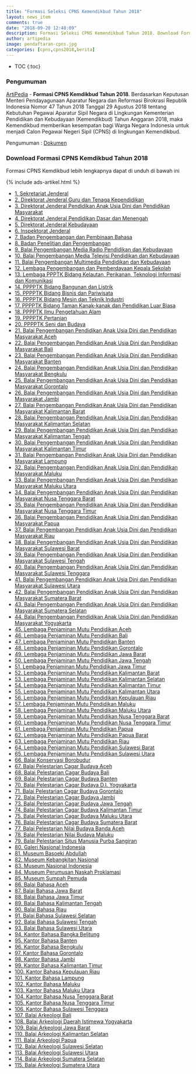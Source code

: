 ```yaml
---
title: "Formasi Seleksi CPNS Kemendikbud Tahun 2018"
layout: news_item
comments: true
date: "2018-09-20 12:48:09"
description: Formasi Seleksi CPNS Kemendikbud Tahun 2018. Download Formasi CPNS di lingkungan Kementrian Pendidikan dan Kebudayaan Tahun 2018.
author: artipedia
image: pendaftaran-cpns.jpg
categories: [cpns,cpns2018,berita]
---
```


* TOC
{:toc}

### Pengumuman

[ArtiPedia](https://artipedia.site "ArtiPedia") - **Formasi CPNS Kemdikbud Tahun 2018**. Berdasarkan Keputusan Menteri Pendayagunaan Aparatur Negara dan Reformasi Birokrasi Republik Indonesia Nomor 47 Tahun 2018 Tanggal 29 Agustus 2018 tentang Kebutuhan Pegawai Aparatur Sipil Negara di Lingkungan Kementerian Pendidikan dan Kebudayaan (Kemendikbud) Tahun Anggaran 2018, maka Kemendikbud memberikan kesempatan bagi Warga Negara Indonesia untuk menjadi Calon Pegawai Negeri Sipil (CPNS) di lingkungan Kemendikbud. 

Pengumuman : [Dokumen](https://cpns.kemdikbud.go.id/site/assets/files/1067/pengumuman_seleksi_penerimaan_cpns_kemendikbud_2018.pdf "Dokumen Pengumuman CPNS Kemdikbud 2018")

### Download Formasi CPNS Kemdikbud Tahun 2018
Formasi CPNS Kemdikbud lebih lengkapnya dapat di unduh di bawah ini

{% include ads-artikel.html %}

<ul>
  <li><a href='https://cpns.kemdikbud.go.id/site/assets/files/1066/1__sekretariat_jenderal.pdf' title="formasi cpns kemdikbud 2018">1. Sekretariat Jenderal</a></li>
  <li><a href='https://cpns.kemdikbud.go.id/site/assets/files/1066/2__direktorat_jenderal_guru_dan_tenaga_kependidikan.pdf' title="formasi cpns kemdikbud 2018">2. Direktorat Jenderal Guru dan Tenaga Kependidikan</a></li>
  <li><a href='https://cpns.kemdikbud.go.id/site/assets/files/1066/3__direktorat_jenderal_pendidikan_anak_usia_dini_dan_pendidikan_masyarakat.pdf' title="formasi cpns kemdikbud 2018">3. Direktorat Jenderal Pendidikan Anak Usia Dini dan Pendidikan Masyarakat</a></li>
  <li><a href='https://cpns.kemdikbud.go.id/site/assets/files/1066/4__direktorat_jenderal_pendidikan_dasar_dan_menengah.pdf' title="formasi cpns kemdikbud 2018">4. Direktorat Jenderal Pendidikan Dasar dan Menengah</a></li>
  <li><a href='https://cpns.kemdikbud.go.id/site/assets/files/1066/5__direktorat_jenderal_kebudayaan.pdf' title="formasi cpns kemdikbud 2018">5. Direktorat Jenderal Kebudayaan</a></li>
  <li><a href='https://cpns.kemdikbud.go.id/site/assets/files/1066/6__inspektorat_jenderal.pdf' title="formasi cpns kemdikbud 2018">6. Inspektorat Jenderal</a></li>
  <li><a href='https://cpns.kemdikbud.go.id/site/assets/files/1066/7__badan_pengembangan_dan_pembinaan_bahasa.pdf' title="formasi cpns kemdikbud 2018">7. Badan Pengembangan dan Pembinaan Bahasa</a></li>
  <li><a href='https://cpns.kemdikbud.go.id/site/assets/files/1066/8__badan_penelitian_dan_pengembangan.pdf' title="formasi cpns kemdikbud 2018">8. Badan Penelitian dan Pengembangan</a></li>
  <li><a href='https://cpns.kemdikbud.go.id/site/assets/files/1066/9__balai_pengembangan_media_radio_pendidikan_dan_kebudayaan.pdf' title="formasi cpns kemdikbud 2018">9. Balai Pengembangan Media Radio Pendidikan dan Kebudayaan</a></li>
  <li><a href='https://cpns.kemdikbud.go.id/site/assets/files/1066/10__balai_pengembangan_media_televisi_pendidikan_dan_kebudayaan.pdf' title="formasi cpns kemdikbud 2018">10. Balai Pengembangan Media Televisi Pendidikan dan Kebudayaan</a></li>
  <li><a href='https://cpns.kemdikbud.go.id/site/assets/files/1066/11__balai_pengembangan_multimedia_pendidikan_dan_kebudayaan.pdf' title="formasi cpns kemdikbud 2018">11. Balai Pengembangan Multimedia Pendidikan dan Kebudayaan</a></li>
  <li><a href='https://cpns.kemdikbud.go.id/site/assets/files/1066/12__lembaga_pengembangan_dan_pemberdayaan_kepala_sekolah.pdf' title="formasi cpns kemdikbud 2018">12. Lembaga Pengembangan dan Pemberdayaan Kepala Sekolah</a></li>
  <li><a href='https://cpns.kemdikbud.go.id/site/assets/files/1066/13__lembaga_pengembangan_dan_pemberdayaan_pendidik_dan_tenaga_kependidikan_bidang_kelautan-_perikanan-_teknologi_informasi_d.pdf' title="formasi cpns kemdikbud 2018">13. Lembaga PPPTK Bidang Kelautan, Perikanan, Teknologi Informasi dan Komunikasi</a></li>
  <li><a href='https://cpns.kemdikbud.go.id/site/assets/files/1066/14__pusat_pengembangan_dan_pemberdayaan_pendidik_dan_tenaga_kependidikan_bidang_bangunan_dan_listrik.pdf' title="formasi cpns kemdikbud 2018">14. PPPPTK Bidang Bangunan dan Listrik</a></li>
  <li><a href='https://cpns.kemdikbud.go.id/site/assets/files/1066/15__pusat_pengembangan_dan_pemberdayaan_pendidik_dan_tenaga_kependidikan_bidang_bisnis_dan_pariwisata.pdf' title="formasi cpns kemdikbud 2018">15. PPPPTK Bidang Bisnis dan Pariwisata</a></li>
  <li><a href='https://cpns.kemdikbud.go.id/site/assets/files/1066/16__pusat_pengembangan_dan_pemberdayaan_pendidik_dan_tenaga_kependidikan_bidang_mesin_dan_teknik_industri.pdf' title="formasi cpns kemdikbud 2018">16. PPPPTK Bidang Mesin dan Teknik Industri</a></li>
  <li><a href='https://cpns.kemdikbud.go.id/site/assets/files/1066/17__pusat_pengembangan_dan_pemberdayaan_pendidik_dan_tenaga_kependidikan_bidang_taman_kanak-kanak_dan_pendidikan_luar_biasa.pdf' title="formasi cpns kemdikbud 2018">17. PPPPTK Bidang Taman Kanak-kanak dan Pendidikan Luar Biasa</a></li>
  <li><a href='https://cpns.kemdikbud.go.id/site/assets/files/1066/18__pusat_pengembangan_dan_pemberdayaan_pendidik_dan_tenaga_kependidikan_ilmu_pengetahuan_alam.pdf' title="formasi cpns kemdikbud 2018">18. PPPPTK Ilmu Pengetahuan Alam</a></li>
  <li><a href='https://cpns.kemdikbud.go.id/site/assets/files/1066/19__pusat_pengembangan_dan_pemberdayaan_pendidik_dan_tenaga_kependidikan_pertanian.pdf' title="formasi cpns kemdikbud 2018">19. PPPPTK Pertanian</a></li>
  <li><a href='https://cpns.kemdikbud.go.id/site/assets/files/1066/20__pusat_pengembangan_dan_pemberdayaan_pendidik_dan_tenaga_kependidikan_seni_dan_budaya.pdf' title="formasi cpns kemdikbud 2018">20. PPPPTK Seni dan Budaya</a></li>
  <li><a href='https://cpns.kemdikbud.go.id/site/assets/files/1066/21__balai_pengembangan_pendidikan_anak_usia_dini_dan_pendidikan_masyarakat_aceh.pdf' title="formasi cpns kemdikbud 2018">21. Balai Pengembangan Pendidikan Anak Usia Dini dan Pendidikan Masyarakat Aceh</a></li>
  <li><a href='https://cpns.kemdikbud.go.id/site/assets/files/1066/22__balai_pengembangan_pendidikan_anak_usia_dini_dan_pendidikan_masyarakat_bali.pdf' title="formasi cpns kemdikbud 2018">22. Balai Pengembangan Pendidikan Anak Usia Dini dan Pendidikan Masyarakat Bali</a></li>
  <li><a href='https://cpns.kemdikbud.go.id/site/assets/files/1066/23__balai_pengembangan_pendidikan_anak_usia_dini_dan_pendidikan_masyarakat_banten.pdf' title="formasi cpns kemdikbud 2018">23. Balai Pengembangan Pendidikan Anak Usia Dini dan Pendidikan Masyarakat Banten</a></li>
  <li><a href='https://cpns.kemdikbud.go.id/site/assets/files/1066/24__balai_pengembangan_pendidikan_anak_usia_dini_dan_pendidikan_masyarakat_bengkulu.pdf' title="formasi cpns kemdikbud 2018">24. Balai Pengembangan Pendidikan Anak Usia Dini dan Pendidikan Masyarakat Bengkulu</a></li>
  <li><a href='https://cpns.kemdikbud.go.id/site/assets/files/1066/25__balai_pengembangan_pendidikan_anak_usia_dini_dan_pendidikan_masyarakat_gorontalo.pdf' title="formasi cpns kemdikbud 2018">25. Balai Pengembangan Pendidikan Anak Usia Dini dan Pendidikan Masyarakat Gorontalo</a></li>
  <li><a href='https://cpns.kemdikbud.go.id/site/assets/files/1066/26__balai_pengembangan_pendidikan_anak_usia_dini_dan_pendidikan_masyarakat_jambi.pdf' title="formasi cpns kemdikbud 2018">26. Balai Pengembangan Pendidikan Anak Usia Dini dan Pendidikan Masyarakat Jambi</a></li>
  <li><a href='https://cpns.kemdikbud.go.id/site/assets/files/1066/27__balai_pengembangan_pendidikan_anak_usia_dini_dan_pendidikan_masyarakat_kalimantan_barat.pdf' title="formasi cpns kemdikbud 2018">27. Balai Pengembangan Pendidikan Anak Usia Dini dan Pendidikan Masyarakat Kalimantan Barat</a></li>
  <li><a href='https://cpns.kemdikbud.go.id/site/assets/files/1066/28__balai_pengembangan_pendidikan_anak_usia_dini_dan_pendidikan_masyarakat_kalimantan_selatan.pdf' title="formasi cpns kemdikbud 2018">28. Balai Pengembangan Pendidikan Anak Usia Dini dan Pendidikan Masyarakat Kalimantan Selatan</a></li>
  <li><a href='https://cpns.kemdikbud.go.id/site/assets/files/1066/29__balai_pengembangan_pendidikan_anak_usia_dini_dan_pendidikan_masyarakat_kalimantan_tengah.pdf' title="formasi cpns kemdikbud 2018">29. Balai Pengembangan Pendidikan Anak Usia Dini dan Pendidikan Masyarakat Kalimantan Tengah</a></li>
  <li><a href='https://cpns.kemdikbud.go.id/site/assets/files/1066/30__balai_pengembangan_pendidikan_anak_usia_dini_dan_pendidikan_masyarakat_kalimantan_timur.pdf' title="formasi cpns kemdikbud 2018">30. Balai Pengembangan Pendidikan Anak Usia Dini dan Pendidikan Masyarakat Kalimantan Timur</a></li>
  <li><a href='https://cpns.kemdikbud.go.id/site/assets/files/1066/31__balai_pengembangan_pendidikan_anak_usia_dini_dan_pendidikan_masyarakat_lampung.pdf' title="formasi cpns kemdikbud 2018">31. Balai Pengembangan Pendidikan Anak Usia Dini dan Pendidikan Masyarakat Lampung</a></li>
  <li><a href='https://cpns.kemdikbud.go.id/site/assets/files/1066/32__balai_pengembangan_pendidikan_anak_usia_dini_dan_pendidikan_masyarakat_maluku.pdf' title="formasi cpns kemdikbud 2018">32. Balai Pengembangan Pendidikan Anak Usia Dini dan Pendidikan Masyarakat Maluku</a></li>
  <li><a href='https://cpns.kemdikbud.go.id/site/assets/files/1066/33__balai_pengembangan_pendidikan_anak_usia_dini_dan_pendidikan_masyarakat_maluku_utara.pdf' title="formasi cpns kemdikbud 2018">33. Balai Pengembangan Pendidikan Anak Usia Dini dan Pendidikan Masyarakat Maluku Utara</a></li>
  <li><a href='https://cpns.kemdikbud.go.id/site/assets/files/1066/34__balai_pengembangan_pendidikan_anak_usia_dini_dan_pendidikan_masyarakat_nusa_tenggara_barat.pdf' title="formasi cpns kemdikbud 2018">34. Balai Pengembangan Pendidikan Anak Usia Dini dan Pendidikan Masyarakat Nusa Tenggara Barat</a></li>
  <li><a href='https://cpns.kemdikbud.go.id/site/assets/files/1066/35__balai_pengembangan_pendidikan_anak_usia_dini_dan_pendidikan_masyarakat_nusa_tenggara_timur.pdf' title="formasi cpns kemdikbud 2018">35. Balai Pengembangan Pendidikan Anak Usia Dini dan Pendidikan Masyarakat Nusa Tenggara Timur</a></li>
  <li><a href='https://cpns.kemdikbud.go.id/site/assets/files/1066/36__balai_pengembangan_pendidikan_anak_usia_dini_dan_pendidikan_masyarakat_papua.pdf' title="formasi cpns kemdikbud 2018">36. Balai Pengembangan Pendidikan Anak Usia Dini dan Pendidikan Masyarakat Papua</a></li>
  <li><a href='https://cpns.kemdikbud.go.id/site/assets/files/1066/37__balai_pengembangan_pendidikan_anak_usia_dini_dan_pendidikan_masyarakat_riau.pdf' title="formasi cpns kemdikbud 2018">37. Balai Pengembangan Pendidikan Anak Usia Dini dan Pendidikan Masyarakat Riau</a></li>
  <li><a href='https://cpns.kemdikbud.go.id/site/assets/files/1066/38__balai_pengembangan_pendidikan_anak_usia_dini_dan_pendidikan_masyarakat_sulawesi_barat.pdf' title="formasi cpns kemdikbud 2018">38. Balai Pengembangan Pendidikan Anak Usia Dini dan Pendidikan Masyarakat Sulawesi Barat</a></li>
  <li><a href='https://cpns.kemdikbud.go.id/site/assets/files/1066/39__balai_pengembangan_pendidikan_anak_usia_dini_dan_pendidikan_masyarakat_sulawesi_tengah.pdf' title="formasi cpns kemdikbud 2018">39. Balai Pengembangan Pendidikan Anak Usia Dini dan Pendidikan Masyarakat Sulawesi Tengah</a></li>
  <li><a href='https://cpns.kemdikbud.go.id/site/assets/files/1066/40__balai_pengembangan_pendidikan_anak_usia_dini_dan_pendidikan_masyarakat_sulawesi_tenggara.pdf' title="formasi cpns kemdikbud 2018">40. Balai Pengembangan Pendidikan Anak Usia Dini dan Pendidikan Masyarakat Sulawesi Tenggara</a></li>
  <li><a href='https://cpns.kemdikbud.go.id/site/assets/files/1066/41__balai_pengembangan_pendidikan_anak_usia_dini_dan_pendidikan_masyarakat_sulawesi_utara.pdf' title="formasi cpns kemdikbud 2018">41. Balai Pengembangan Pendidikan Anak Usia Dini dan Pendidikan Masyarakat Sulawesi Utara</a></li>
  <li><a href='https://cpns.kemdikbud.go.id/site/assets/files/1066/42__balai_pengembangan_pendidikan_anak_usia_dini_dan_pendidikan_masyarakat_sumatera_barat.pdf' title="formasi cpns kemdikbud 2018">42. Balai Pengembangan Pendidikan Anak Usia Dini dan Pendidikan Masyarakat Sumatera Barat</a></li>
  <li><a href='https://cpns.kemdikbud.go.id/site/assets/files/1066/43__balai_pengembangan_pendidikan_anak_usia_dini_dan_pendidikan_masyarakat_sumatera_selatan.pdf' title="formasi cpns kemdikbud 2018">43. Balai Pengembangan Pendidikan Anak Usia Dini dan Pendidikan Masyarakat Sumatera Selatan</a></li>
  <li><a href='https://cpns.kemdikbud.go.id/site/assets/files/1066/44__balai_pengembangan_pendidikan_anak_usia_dini_dan_pendidikan_masyarakat_yogyakarta.pdf' title="formasi cpns kemdikbud 2018">44. Balai Pengembangan Pendidikan Anak Usia Dini dan Pendidikan Masyarakat Yogyakarta</a></li>
  <li><a href='https://cpns.kemdikbud.go.id/site/assets/files/1066/45__lembaga_penjaminan_mutu_pendidikan_aceh.pdf' title="formasi cpns kemdikbud 2018">45. Lembaga Penjaminan Mutu Pendidikan Aceh</a></li>
  <li><a href='https://cpns.kemdikbud.go.id/site/assets/files/1066/46__lembaga_penjaminan_mutu_pendidikan_bali.pdf' title="formasi cpns kemdikbud 2018">46. Lembaga Penjaminan Mutu Pendidikan Bali</a></li>
  <li><a href='https://cpns.kemdikbud.go.id/site/assets/files/1066/47__lembaga_penjaminan_mutu_pendidikan_banten.pdf' title="formasi cpns kemdikbud 2018">47. Lembaga Penjaminan Mutu Pendidikan Banten</a></li>
  <li><a href='https://cpns.kemdikbud.go.id/site/assets/files/1066/48__lembaga_penjaminan_mutu_pendidikan_gorontalo.pdf' title="formasi cpns kemdikbud 2018">48. Lembaga Penjaminan Mutu Pendidikan Gorontalo</a></li>
  <li><a href='https://cpns.kemdikbud.go.id/site/assets/files/1066/49__lembaga_penjaminan_mutu_pendidikan_jawa_barat.pdf' title="formasi cpns kemdikbud 2018">49. Lembaga Penjaminan Mutu Pendidikan Jawa Barat</a></li>
  <li><a href='https://cpns.kemdikbud.go.id/site/assets/files/1066/50__lembaga_penjaminan_mutu_pendidikan_jawa_tengah.pdf' title="formasi cpns kemdikbud 2018">50. Lembaga Penjaminan Mutu Pendidikan Jawa Tengah</a></li>
  <li><a href='https://cpns.kemdikbud.go.id/site/assets/files/1066/51__lembaga_penjaminan_mutu_pendidikan_jawa_timur.pdf' title="formasi cpns kemdikbud 2018">51. Lembaga Penjaminan Mutu Pendidikan Jawa Timur</a></li>
  <li><a href='https://cpns.kemdikbud.go.id/site/assets/files/1066/52__lembaga_penjaminan_mutu_pendidikan_kalimantan_barat.pdf' title="formasi cpns kemdikbud 2018">52. Lembaga Penjaminan Mutu Pendidikan Kalimantan Barat</a></li>
  <li><a href='https://cpns.kemdikbud.go.id/site/assets/files/1066/53__lembaga_penjaminan_mutu_pendidikan_kalimantan_selatan.pdf' title="formasi cpns kemdikbud 2018">53. Lembaga Penjaminan Mutu Pendidikan Kalimantan Selatan</a></li>
  <li><a href='https://cpns.kemdikbud.go.id/site/assets/files/1066/54__lembaga_penjaminan_mutu_pendidikan_kalimantan_timur.pdf' title="formasi cpns kemdikbud 2018">54. Lembaga Penjaminan Mutu Pendidikan Kalimantan Timur</a></li>
  <li><a href='https://cpns.kemdikbud.go.id/site/assets/files/1066/55__lembaga_penjaminan_mutu_pendidikan_kalimantan_utara.pdf' title="formasi cpns kemdikbud 2018">55. Lembaga Penjaminan Mutu Pendidikan Kalimantan Utara</a></li>
  <li><a href='https://cpns.kemdikbud.go.id/site/assets/files/1066/56__lembaga_penjaminan_mutu_pendidikan_kepulauan_riau.pdf' title="formasi cpns kemdikbud 2018">56. Lembaga Penjaminan Mutu Pendidikan Kepulauan Riau</a></li>
  <li><a href='https://cpns.kemdikbud.go.id/site/assets/files/1066/57__lembaga_penjaminan_mutu_pendidikan_maluku.pdf' title="formasi cpns kemdikbud 2018">57. Lembaga Penjaminan Mutu Pendidikan Maluku</a></li>
  <li><a href='https://cpns.kemdikbud.go.id/site/assets/files/1066/58__lembaga_penjaminan_mutu_pendidikan_maluku_utara.pdf' title="formasi cpns kemdikbud 2018">58. Lembaga Penjaminan Mutu Pendidikan Maluku Utara</a></li>
  <li><a href='https://cpns.kemdikbud.go.id/site/assets/files/1066/59__lembaga_penjaminan_mutu_pendidikan_nusa_tenggara_barat.pdf' title="formasi cpns kemdikbud 2018">59. Lembaga Penjaminan Mutu Pendidikan Nusa Tenggara Barat</a></li>
  <li><a href='https://cpns.kemdikbud.go.id/site/assets/files/1066/60__lembaga_penjaminan_mutu_pendidikan_nusa_tenggara_timur.pdf' title="formasi cpns kemdikbud 2018">60. Lembaga Penjaminan Mutu Pendidikan Nusa Tenggara Timur</a></li>
  <li><a href='https://cpns.kemdikbud.go.id/site/assets/files/1066/61__lembaga_penjaminan_mutu_pendidikan_papua.pdf' title="formasi cpns kemdikbud 2018">61. Lembaga Penjaminan Mutu Pendidikan Papua</a></li>
  <li><a href='https://cpns.kemdikbud.go.id/site/assets/files/1066/62__lembaga_penjaminan_mutu_pendidikan_papua_barat.pdf' title="formasi cpns kemdikbud 2018">62. Lembaga Penjaminan Mutu Pendidikan Papua Barat</a></li>
  <li><a href='https://cpns.kemdikbud.go.id/site/assets/files/1066/63__lembaga_penjaminan_mutu_pendidikan_riau.pdf' title="formasi cpns kemdikbud 2018">63. Lembaga Penjaminan Mutu Pendidikan Riau</a></li>
  <li><a href='https://cpns.kemdikbud.go.id/site/assets/files/1066/64__lembaga_penjaminan_mutu_pendidikan_sulawesi_barat.pdf' title="formasi cpns kemdikbud 2018">64. Lembaga Penjaminan Mutu Pendidikan Sulawesi Barat</a></li>
  <li><a href='https://cpns.kemdikbud.go.id/site/assets/files/1066/65__lembaga_penjaminan_mutu_pendidikan_sulawesi_utara.pdf' title="formasi cpns kemdikbud 2018">65. Lembaga Penjaminan Mutu Pendidikan Sulawesi Utara</a></li>
  <li><a href='https://cpns.kemdikbud.go.id/site/assets/files/1066/66__balai_konservasi_borobudur.pdf' title="formasi cpns kemdikbud 2018">66. Balai Konservasi Borobudur</a></li>
  <li><a href='https://cpns.kemdikbud.go.id/site/assets/files/1066/67__balai_pelestarian_cagar_budaya_aceh.pdf' title="formasi cpns kemdikbud 2018">67. Balai Pelestarian Cagar Budaya Aceh</a></li>
  <li><a href='https://cpns.kemdikbud.go.id/site/assets/files/1066/68__balai_pelestarian_cagar_budaya_bali.pdf' title="formasi cpns kemdikbud 2018">68. Balai Pelestarian Cagar Budaya Bali</a></li>
  <li><a href='https://cpns.kemdikbud.go.id/site/assets/files/1066/69__balai_pelestarian_cagar_budaya_banten.pdf' title="formasi cpns kemdikbud 2018">69. Balai Pelestarian Cagar Budaya Banten</a></li>
  <li><a href='https://cpns.kemdikbud.go.id/site/assets/files/1066/70__balai_pelestarian_cagar_budaya_d_i__yogyakarta.pdf' title="formasi cpns kemdikbud 2018">70. Balai Pelestarian Cagar Budaya D.I. Yogyakarta</a></li>
  <li><a href='https://cpns.kemdikbud.go.id/site/assets/files/1066/71__balai_pelestarian_cagar_budaya_gorontalo.pdf' title="formasi cpns kemdikbud 2018">71. Balai Pelestarian Cagar Budaya Gorontalo</a></li>
  <li><a href='https://cpns.kemdikbud.go.id/site/assets/files/1066/72__balai_pelestarian_cagar_budaya_jambi.pdf' title="formasi cpns kemdikbud 2018">72. Balai Pelestarian Cagar Budaya Jambi</a></li>
  <li><a href='https://cpns.kemdikbud.go.id/site/assets/files/1066/73__balai_pelestarian_cagar_budaya_jawa_tengah.pdf' title="formasi cpns kemdikbud 2018">73. Balai Pelestarian Cagar Budaya Jawa Tengah</a></li>
  <li><a href='https://cpns.kemdikbud.go.id/site/assets/files/1066/74__balai_pelestarian_cagar_budaya_kalimantan_timur.pdf' title="formasi cpns kemdikbud 2018">74. Balai Pelestarian Cagar Budaya Kalimantan Timur</a></li>
  <li><a href='https://cpns.kemdikbud.go.id/site/assets/files/1066/75__balai_pelestarian_cagar_budaya_maluku_utara.pdf' title="formasi cpns kemdikbud 2018">75. Balai Pelestarian Cagar Budaya Maluku Utara</a></li>
  <li><a href='https://cpns.kemdikbud.go.id/site/assets/files/1066/76__balai_pelestarian_cagar_budaya_sumatera_barat.pdf' title="formasi cpns kemdikbud 2018">76. Balai Pelestarian Cagar Budaya Sumatera Barat</a></li>
  <li><a href='https://cpns.kemdikbud.go.id/site/assets/files/1066/77__balai_pelestarian_nilai_budaya_banda_aceh.pdf' title="formasi cpns kemdikbud 2018">77. Balai Pelestarian Nilai Budaya Banda Aceh</a></li>
  <li><a href='https://cpns.kemdikbud.go.id/site/assets/files/1066/78__balai_pelestarian_nilai_budaya_maluku.pdf' title="formasi cpns kemdikbud 2018">78. Balai Pelestarian Nilai Budaya Maluku</a></li>
  <li><a href='https://cpns.kemdikbud.go.id/site/assets/files/1066/79__balai_pelestarian_situs_manusia_purba_sangiran.pdf' title="formasi cpns kemdikbud 2018">79. Balai Pelestarian Situs Manusia Purba Sangiran</a></li>
  <li><a href='https://cpns.kemdikbud.go.id/site/assets/files/1066/80__galeri_nasional_indonesia.pdf' title="formasi cpns kemdikbud 2018">80. Galeri Nasional Indonesia</a></li>
  <li><a href='https://cpns.kemdikbud.go.id/site/assets/files/1066/81__museum_basoeki_abdullah.pdf' title="formasi cpns kemdikbud 2018">81. Museum Basoeki Abdullah</a></li>
  <li><a href='https://cpns.kemdikbud.go.id/site/assets/files/1066/82__museum_kebangkitan_nasional.pdf' title="formasi cpns kemdikbud 2018">82. Museum Kebangkitan Nasional</a></li>
  <li><a href='https://cpns.kemdikbud.go.id/site/assets/files/1066/83__museum_nasional_indonesia.pdf' title="formasi cpns kemdikbud 2018">83. Museum Nasional Indonesia</a></li>
  <li><a href='https://cpns.kemdikbud.go.id/site/assets/files/1066/84__museum_perumusan_naskah_proklamasi.pdf' title="formasi cpns kemdikbud 2018">84. Museum Perumusan Naskah Proklamasi</a></li>
  <li><a href='https://cpns.kemdikbud.go.id/site/assets/files/1066/85__museum_sumpah_pemuda.pdf' title="formasi cpns kemdikbud 2018">85. Museum Sumpah Pemuda</a></li>
  <li><a href='https://cpns.kemdikbud.go.id/site/assets/files/1066/86__balai_bahasa_aceh.pdf' title="formasi cpns kemdikbud 2018">86. Balai Bahasa Aceh</a></li>
  <li><a href='https://cpns.kemdikbud.go.id/site/assets/files/1066/87__balai_bahasa_jawa_barat.pdf' title="formasi cpns kemdikbud 2018">87. Balai Bahasa Jawa Barat</a></li>
  <li><a href='https://cpns.kemdikbud.go.id/site/assets/files/1066/88__balai_bahasa_jawa_timur.pdf' title="formasi cpns kemdikbud 2018">88. Balai Bahasa Jawa Timur</a></li>
  <li><a href='https://cpns.kemdikbud.go.id/site/assets/files/1066/89__balai_bahasa_kalimantan_tengah.pdf' title="formasi cpns kemdikbud 2018">89. Balai Bahasa Kalimantan Tengah</a></li>
  <li><a href='https://cpns.kemdikbud.go.id/site/assets/files/1066/90__balai_bahasa_riau.pdf' title="formasi cpns kemdikbud 2018">90. Balai Bahasa Riau</a></li>
  <li><a href='https://cpns.kemdikbud.go.id/site/assets/files/1066/91__balai_bahasa_sulawesi_selatan.pdf' title="formasi cpns kemdikbud 2018">91. Balai Bahasa Sulawesi Selatan</a></li>
  <li><a href='https://cpns.kemdikbud.go.id/site/assets/files/1066/92__balai_bahasa_sulawesi_tengah.pdf' title="formasi cpns kemdikbud 2018">92. Balai Bahasa Sulawesi Tengah</a></li>
  <li><a href='https://cpns.kemdikbud.go.id/site/assets/files/1066/93__balai_bahasa_sulawesi_utara.pdf' title="formasi cpns kemdikbud 2018">93. Balai Bahasa Sulawesi Utara</a></li>
  <li><a href='https://cpns.kemdikbud.go.id/site/assets/files/1066/94__kantor_bahasa_bangka_belitung.pdf' title="formasi cpns kemdikbud 2018">94. Kantor Bahasa Bangka Belitung</a></li>
  <li><a href='https://cpns.kemdikbud.go.id/site/assets/files/1066/95__kantor_bahasa_banten.pdf' title="formasi cpns kemdikbud 2018">95. Kantor Bahasa Banten</a></li>
  <li><a href='https://cpns.kemdikbud.go.id/site/assets/files/1066/96__kantor_bahasa_bengkulu.pdf' title="formasi cpns kemdikbud 2018">96. Kantor Bahasa Bengkulu</a></li>
  <li><a href='https://cpns.kemdikbud.go.id/site/assets/files/1066/97__kantor_bahasa_gorontalo.pdf' title="formasi cpns kemdikbud 2018">97. Kantor Bahasa Gorontalo</a></li>
  <li><a href='https://cpns.kemdikbud.go.id/site/assets/files/1066/98__kantor_bahasa_jambi.pdf' title="formasi cpns kemdikbud 2018">98. Kantor Bahasa Jambi</a></li>
  <li><a href='https://cpns.kemdikbud.go.id/site/assets/files/1066/99__kantor_bahasa_kalimantan_timur.pdf' title="formasi cpns kemdikbud 2018">99. Kantor Bahasa Kalimantan Timur</a></li>
  <li><a href='https://cpns.kemdikbud.go.id/site/assets/files/1066/100__kantor_bahasa_kepulauan_riau.pdf' title="formasi cpns kemdikbud 2018">100. Kantor Bahasa Kepulauan Riau</a></li>
  <li><a href='https://cpns.kemdikbud.go.id/site/assets/files/1066/101__kantor_bahasa_lampung.pdf' title="formasi cpns kemdikbud 2018">101. Kantor Bahasa Lampung</a></li>
  <li><a href='https://cpns.kemdikbud.go.id/site/assets/files/1066/102__kantor_bahasa_maluku.pdf' title="formasi cpns kemdikbud 2018">102. Kantor Bahasa Maluku</a></li>
  <li><a href='https://cpns.kemdikbud.go.id/site/assets/files/1066/103__kantor_bahasa_maluku_utara.pdf' title="formasi cpns kemdikbud 2018">103. Kantor Bahasa Maluku Utara</a></li>
  <li><a href='https://cpns.kemdikbud.go.id/site/assets/files/1066/104__kantor_bahasa_nusa_tenggara_barat.pdf' title="formasi cpns kemdikbud 2018">104. Kantor Bahasa Nusa Tenggara Barat</a></li>
  <li><a href='https://cpns.kemdikbud.go.id/site/assets/files/1066/105__kantor_bahasa_nusa_tenggara_timur.pdf' title="formasi cpns kemdikbud 2018">105. Kantor Bahasa Nusa Tenggara Timur</a></li>
  <li><a href='https://cpns.kemdikbud.go.id/site/assets/files/1066/106__kantor_bahasa_sulawesi_tenggara.pdf' title="formasi cpns kemdikbud 2018">106. Kantor Bahasa Sulawesi Tenggara</a></li>
  <li><a href='https://cpns.kemdikbud.go.id/site/assets/files/1066/107__balai_arkeologi_bali.pdf' title="formasi cpns kemdikbud 2018">107. Balai Arkeologi Bali</a></li>
  <li><a href='https://cpns.kemdikbud.go.id/site/assets/files/1066/108__balai_arkeologi_daerah_istimewa_yogyakarta.pdf' title="formasi cpns kemdikbud 2018">108. Balai Arkeologi Daerah Istimewa Yogyakarta</a></li>
  <li><a href='https://cpns.kemdikbud.go.id/site/assets/files/1066/109__balai_arkeologi_jawa_barat.pdf' title="formasi cpns kemdikbud 2018">109. Balai Arkeologi Jawa Barat</a></li>
  <li><a href='https://cpns.kemdikbud.go.id/site/assets/files/1066/110__balai_arkeologi_kalimantan_selatan.pdf' title="formasi cpns kemdikbud 2018">110. Balai Arkeologi Kalimantan Selatan</a></li>
  <li><a href='https://cpns.kemdikbud.go.id/site/assets/files/1066/111__balai_arkeologi_papua.pdf' title="formasi cpns kemdikbud 2018">111. Balai Arkeologi Papua</a></li>
  <li><a href='https://cpns.kemdikbud.go.id/site/assets/files/1066/112__balai_arkeologi_sulawesi_selatan.pdf' title="formasi cpns kemdikbud 2018">112. Balai Arkeologi Sulawesi Selatan</a></li>
  <li><a href='https://cpns.kemdikbud.go.id/site/assets/files/1066/113__balai_arkeologi_sulawesi_utara.pdf' title="formasi cpns kemdikbud 2018">113. Balai Arkeologi Sulawesi Utara</a></li>
  <li><a href='https://cpns.kemdikbud.go.id/site/assets/files/1066/114__balai_arkeologi_sumatera_selatan.pdf' title="formasi cpns kemdikbud 2018">114. Balai Arkeologi Sumatera Selatan</a></li>
  <li><a href='https://cpns.kemdikbud.go.id/site/assets/files/1066/115__balai_arkeologi_sumatera_utara.pdf' title="formasi cpns kemdikbud 2018">115. Balai Arkeologi Sumatera Utara</a></li>
</ul>

